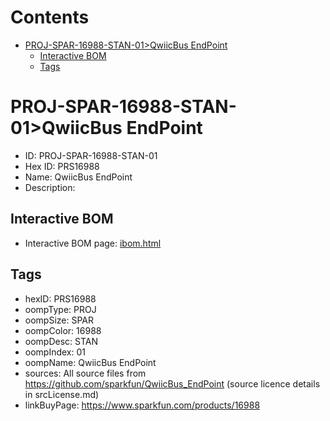 



Contents
========

* [PROJ-SPAR-16988-STAN-01>QwiicBus EndPoint](#proj-spar-16988-stan-01qwiicbus-endpoint)
	* [Interactive BOM](#interactive-bom)
	* [Tags](#tags)

# PROJ-SPAR-16988-STAN-01>QwiicBus EndPoint

- ID: PROJ-SPAR-16988-STAN-01
- Hex ID: PRS16988
- Name: QwiicBus EndPoint
- Description: 

## Interactive BOM

- Interactive BOM page: [ibom.html](kicad/bom/ibom.html)

## Tags

- hexID: PRS16988
- oompType: PROJ
- oompSize: SPAR
- oompColor: 16988
- oompDesc: STAN
- oompIndex: 01
- oompName: QwiicBus EndPoint
- sources: All source files from https://github.com/sparkfun/QwiicBus_EndPoint (source licence details in srcLicense.md)
- linkBuyPage: https://www.sparkfun.com/products/16988
